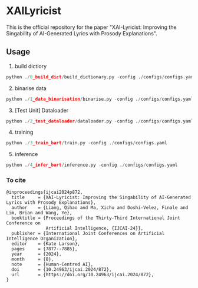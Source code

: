 # XAILyricist
This is the official repository for the paper "XAI-Lyricist: Improving the Singability of AI-Generated Lyrics with Prosody Explanations".

## Usage

1. build dictiory
```python
python ./0_build_dict/build_dictionary.py -config ./configs/configs.yaml
```

2. binarise data
```python
python ./1_data_binarisation/binarise.py -config ./configs/configs.yaml
```

3. [Test Unit] Dataloader
```python
python ./2_test_dataloader/dataloader.py -config ./configs/configs.yaml
```

4. training
```python
python ./3_train_bart/train.py -config ./configs/configs.yaml
```

5. inference
```python
python ./4_infer_bart/inference.py -config ./configs/configs.yaml
```


### To cite
```
@inproceedings{ijcai2024p872,
  title     = {XAI-Lyricist: Improving the Singability of AI-Generated Lyrics with Prosody Explanations},
  author    = {Liang, Qihao and Ma, Xichu and Doshi-Velez, Finale and Lim, Brian and Wang, Ye},
  booktitle = {Proceedings of the Thirty-Third International Joint Conference on
               Artificial Intelligence, {IJCAI-24}},
  publisher = {International Joint Conferences on Artificial Intelligence Organization},
  editor    = {Kate Larson},
  pages     = {7877--7885},
  year      = {2024},
  month     = {8},
  note      = {Human-Centred AI},
  doi       = {10.24963/ijcai.2024/872},
  url       = {https://doi.org/10.24963/ijcai.2024/872},
}
```